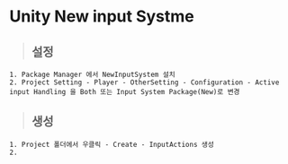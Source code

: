 Unity New input Systme
======================
>## 설정
    1. Package Manager 에서 NewInputSystem 설치
    2. Project Setting - Player - OtherSetting - Configuration - Active input Handling 을 Both 또는 Input System Package(New)로 변경

>## 생성
    1. Project 폴더에서 우클릭 - Create - InputActions 생성
    2.
